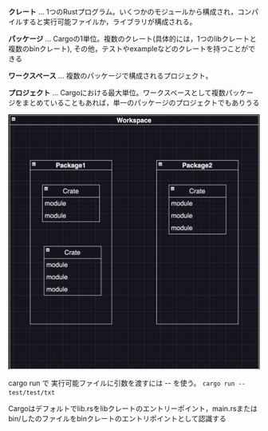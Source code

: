 **クレート** ... 1つのRustプログラム。いくつかのモジュールから構成され，コンパイルすると実行可能ファイルか，ライブラリが構成される。

**パッケージ** ... Cargoの1単位。複数のクレート(具体的には，1つのlibクレートと複数のbinクレート), その他，テストやexampleなどのクレートを持つことができる

**ワークスペース** ... 複数のパッケージで構成されるプロジェクト。

**プロジェクト** ... Cargoにおける最大単位。ワークスペースとして複数パッケージをまとめていることもあれば，単一のパッケージのプロジェクトでもありうる

![Alt text](image.png)


cargo run で 実行可能ファイルに引数を渡すには -- を使う。
`cargo run -- test/test/txt`


Cargoはデフォルトでlib.rsをlibクレートのエントリーポイント，main.rsまたはbin/したのファイルをbinクレートのエントリポイントとして認識する